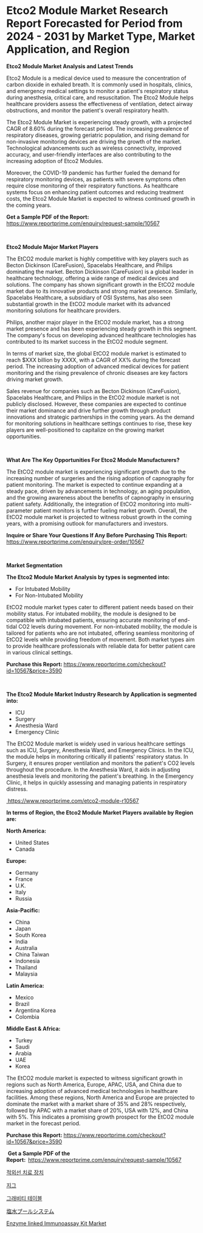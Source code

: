 <p><h1>Etco2 Module Market Research Report Forecasted for Period from 2024 -  2031 by Market Type, Market Application, and Region</h1></p><p><strong>Etco2 Module Market Analysis and Latest Trends</strong></p>
<p><p>Etco2 Module is a medical device used to measure the concentration of carbon dioxide in exhaled breath. It is commonly used in hospitals, clinics, and emergency medical settings to monitor a patient's respiratory status during anesthesia, critical care, and resuscitation. The Etco2 Module helps healthcare providers assess the effectiveness of ventilation, detect airway obstructions, and monitor the patient's overall respiratory health.</p><p>The Etco2 Module Market is experiencing steady growth, with a projected CAGR of 8.60% during the forecast period. The increasing prevalence of respiratory diseases, growing geriatric population, and rising demand for non-invasive monitoring devices are driving the growth of the market. Technological advancements such as wireless connectivity, improved accuracy, and user-friendly interfaces are also contributing to the increasing adoption of Etco2 Modules.</p><p>Moreover, the COVID-19 pandemic has further fueled the demand for respiratory monitoring devices, as patients with severe symptoms often require close monitoring of their respiratory functions. As healthcare systems focus on enhancing patient outcomes and reducing treatment costs, the Etco2 Module Market is expected to witness continued growth in the coming years.</p></p>
<p><strong>Get a Sample PDF of the Report:&nbsp;</strong> <a href="https://www.reportprime.com/enquiry/request-sample/10567">https://www.reportprime.com/enquiry/request-sample/10567</a></p>
<p>&nbsp;</p>
<p><strong>Etco2 Module Major Market Players</strong></p>
<p><p>The EtCO2 module market is highly competitive with key players such as Becton Dickinson (CareFusion), Spacelabs Healthcare, and Philips dominating the market. Becton Dickinson (CareFusion) is a global leader in healthcare technology, offering a wide range of medical devices and solutions. The company has shown significant growth in the EtCO2 module market due to its innovative products and strong market presence. Similarly, Spacelabs Healthcare, a subsidiary of OSI Systems, has also seen substantial growth in the EtCO2 module market with its advanced monitoring solutions for healthcare providers.</p><p>Philips, another major player in the EtCO2 module market, has a strong market presence and has been experiencing steady growth in this segment. The company's focus on developing advanced healthcare technologies has contributed to its market success in the EtCO2 module segment.</p><p>In terms of market size, the global EtCO2 module market is estimated to reach $XXX billion by XXXX, with a CAGR of XX% during the forecast period. The increasing adoption of advanced medical devices for patient monitoring and the rising prevalence of chronic diseases are key factors driving market growth.</p><p>Sales revenue for companies such as Becton Dickinson (CareFusion), Spacelabs Healthcare, and Philips in the EtCO2 module market is not publicly disclosed. However, these companies are expected to continue their market dominance and drive further growth through product innovations and strategic partnerships in the coming years. As the demand for monitoring solutions in healthcare settings continues to rise, these key players are well-positioned to capitalize on the growing market opportunities.</p></p>
<p>&nbsp;</p>
<p><strong>What Are The Key Opportunities For Etco2 Module Manufacturers?</strong></p>
<p><p>The EtCO2 module market is experiencing significant growth due to the increasing number of surgeries and the rising adoption of capnography for patient monitoring. The market is expected to continue expanding at a steady pace, driven by advancements in technology, an aging population, and the growing awareness about the benefits of capnography in ensuring patient safety. Additionally, the integration of EtCO2 monitoring into multi-parameter patient monitors is further fueling market growth. Overall, the EtCO2 module market is projected to witness robust growth in the coming years, with a promising outlook for manufacturers and investors.</p></p>
<p><strong>Inquire or Share Your Questions If Any Before Purchasing This Report:</strong> <a href="https://www.reportprime.com/enquiry/pre-order/10567">https://www.reportprime.com/enquiry/pre-order/10567</a></p>
<p>&nbsp;</p>
<p><strong>Market Segmentation</strong></p>
<p><strong>The Etco2 Module Market Analysis by types is segmented into:</strong></p>
<p><ul><li>For Intubated Mobility</li><li>For Non-Intubated Mobility</li></ul></p>
<p><p>EtCO2 module market types cater to different patient needs based on their mobility status. For intubated mobility, the module is designed to be compatible with intubated patients, ensuring accurate monitoring of end-tidal CO2 levels during movement. For non-intubated mobility, the module is tailored for patients who are not intubated, offering seamless monitoring of EtCO2 levels while providing freedom of movement. Both market types aim to provide healthcare professionals with reliable data for better patient care in various clinical settings.</p></p>
<p><strong>Purchase this Report:&nbsp;</strong><a href="https://www.reportprime.com/checkout?id=10567&price=3590">https://www.reportprime.com/checkout?id=10567&price=3590</a></p>
<p>&nbsp;</p>
<p><strong>The Etco2 Module Market Industry Research by Application is segmented into:</strong></p>
<p><ul><li>ICU</li><li>Surgery</li><li>Anesthesia Ward</li><li>Emergency Clinic</li></ul></p>
<p><p>The EtCO2 Module market is widely used in various healthcare settings such as ICU, Surgery, Anesthesia Ward, and Emergency Clinics. In the ICU, the module helps in monitoring critically ill patients' respiratory status. In Surgery, it ensures proper ventilation and monitors the patient's CO2 levels throughout the procedure. In the Anesthesia Ward, it aids in adjusting anesthesia levels and monitoring the patient's breathing. In the Emergency Clinic, it helps in quickly assessing and managing patients in respiratory distress.</p></p>
<p><a href="https://www.reportprime.com/etco2-module-r10567">&nbsp;https://www.reportprime.com/etco2-module-r10567</a></p>
<p><strong>In terms of Region, the Etco2 Module Market Players available by Region are:</strong></p>
<p>
    <p> <strong> North America: </strong>
        <ul>
            <li>United States</li>
            <li>Canada</li>
        </ul>
        </p> 
    <p> <strong> Europe: </strong>
        <ul>
            <li>Germany</li>
            <li>France</li>
            <li>U.K.</li>
            <li>Italy</li>
            <li>Russia</li>
        </ul>
        </p> 
    <p> <strong> Asia-Pacific: </strong>
        <ul>
            <li>China</li>
            <li>Japan</li>
            <li>South Korea</li>
            <li>India</li>
            <li>Australia</li>
            <li>China Taiwan</li>
            <li>Indonesia</li>
            <li>Thailand</li>
            <li>Malaysia</li>
        </ul>
        </p> 
    <p> <strong> Latin America: </strong>
        <ul>
            <li>Mexico</li>
            <li>Brazil</li>
            <li>Argentina Korea</li>
            <li>Colombia</li>
        </ul>
        </p> 
    <p> <strong> Middle East & Africa: </strong>
        <ul>
            <li>Turkey</li>
            <li>Saudi</li>
            <li>Arabia</li>
            <li>UAE</li>
            <li>Korea</li>
        </ul>
    </p>
    </p>
<p><p>The EtCO2 module market is expected to witness significant growth in regions such as North America, Europe, APAC, USA, and China due to increasing adoption of advanced medical technologies in healthcare facilities. Among these regions, North America and Europe are projected to dominate the market with a market share of 35% and 28% respectively, followed by APAC with a market share of 20%, USA with 12%, and China with 5%. This indicates a promising growth prospect for the EtCO2 module market in the forecast period.</p></p>
<p><strong>Purchase this Report: </strong><a href="https://www.reportprime.com/checkout?id=10567&price=3590">https://www.reportprime.com/checkout?id=10567&price=3590</a></p>
<p>&nbsp;<strong>Get a Sample PDF of the Report:&nbsp;&nbsp;</strong><a href="https://www.reportprime.com/enquiry/request-sample/10567">https://www.reportprime.com/enquiry/request-sample/10567</a></p>
<p><strong></strong></p>
<p><p><a href="https://github.com/JohnQuil1917/Market-Research-Report-List-1/blob/main/928412474423.md">적외선 치료 장치</a></p><p><a href="https://medium.com/@corneliutrifa2022/%EC%A7%80%EA%B7%B8-%EC%8B%9C%EC%9E%A5-%EA%B7%9C%EB%AA%A8%EC%99%80-%EC%8B%9C%EC%9E%A5-%EB%8F%99%ED%96%A5-%EC%99%84%EC%A0%84%ED%95%9C-%EC%82%B0%EC%97%85-%EA%B0%9C%EC%9A%94-2024%EB%85%84%EB%B6%80%ED%84%B0-2031%EB%85%84%EA%B9%8C%EC%A7%80-a4799a8a994e">지그</a></p><p><a href="https://medium.com/@kalimetz2023/%EC%A4%91%EB%A0%A5-%ED%85%8C%EC%9D%B4%EB%B8%94-%EC%8B%9C%EC%9E%A5-%EA%B7%9C%EB%AA%A8-%EC%8B%9C%EC%9E%A5-%EC%A0%84%EB%A7%9D-%EB%B0%8F-%EC%8B%9C%EC%9E%A5-%EC%98%88%EC%B8%A1-2024%EB%85%84%EB%B6%80%ED%84%B0-2031%EB%85%84%EA%B9%8C%EC%A7%80-f955de972321">그래비티 테이블</a></p><p><a href="https://medium.com/@lelanadden5645/%E5%A1%A9%E6%B0%B4%E3%83%97%E3%83%BC%E3%83%AB%E3%82%B7%E3%82%B9%E3%83%86%E3%83%A0%E5%B8%82%E5%A0%B4%E3%81%AF-%E5%B8%82%E5%A0%B4%E3%82%B7%E3%82%A7%E3%82%A2-%E5%B8%82%E5%A0%B4%E5%8B%95%E5%90%91-%E5%B8%82%E5%A0%B4%E6%88%90%E9%95%B7%E3%81%AB%E9%96%A2%E3%81%99%E3%82%8B%E6%83%85%E5%A0%B1%E3%82%92%E6%8F%90%E4%BE%9B%E3%81%97%E3%81%A6%E3%81%84%E3%81%BE%E3%81%99-885137d8fb0d">塩水プールシステム</a></p><p><a href="https://github.com/JuliaFadel1922/Market-Research-Report-List-1/blob/main/enzyme-linked-immunoassay-kit-market.md">Enzyme linked Immunoassay Kit Market</a></p></p>